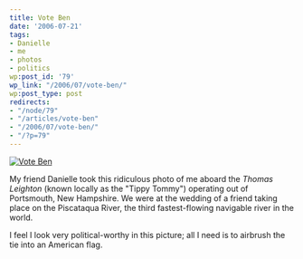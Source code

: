 ```yaml
---
title: Vote Ben
date: '2006-07-21'
tags:
- Danielle
- me
- photos
- politics
wp:post_id: '79'
wp_link: "/2006/07/vote-ben/"
wp:post_type: post
redirects:
- "/node/79"
- "/articles/vote-ben"
- "/2006/07/vote-ben/"
- "/?p=79"
---
```


[ ![Vote Ben](http://static.flickr.com/73/194901832_da125ed6ca_m.jpg) ](http://www.flickr.com/photos/bensheldon/194901832/ "Photo Sharing")

My friend Danielle took this ridiculous photo of me aboard the _Thomas Leighton_ (known locally as the "Tippy Tommy") operating out of Portsmouth, New Hampshire. We were at the wedding of a friend taking place on the Piscataqua River, the third fastest-flowing navigable river in the world.

I feel I look very political-worthy in this picture; all I need is to airbrush the tie into an American flag.
